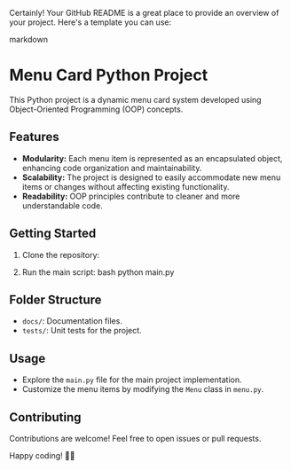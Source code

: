 Certainly! Your GitHub README is a great place to provide an overview of your project. Here's a template you can use:

markdown
# Menu Card Python Project

This Python project is a dynamic menu card system developed using Object-Oriented Programming (OOP) concepts.

## Features

- **Modularity:** Each menu item is represented as an encapsulated object, enhancing code organization and maintainability.
- **Scalability:** The project is designed to easily accommodate new menu items or changes without affecting existing functionality.
- **Readability:** OOP principles contribute to cleaner and more understandable code.

## Getting Started

1. Clone the repository:
  
   

2. Run the main script:
   bash
   python main.py
   

## Folder Structure

- `docs/`: Documentation files.
- `tests/`: Unit tests for the project.

## Usage

- Explore the `main.py` file for the main project implementation.
- Customize the menu items by modifying the `Menu` class in `menu.py`.

## Contributing

Contributions are welcome! Feel free to open issues or pull requests.

Happy coding! 🚀🐍

